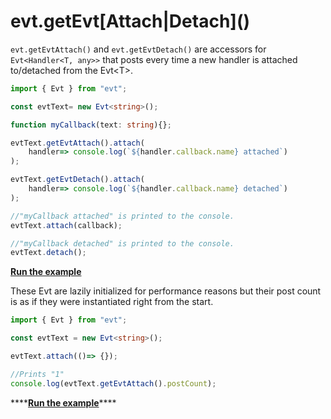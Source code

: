 # evt.getEvt\[Attach\|Detach\]\(\)

`evt.getEvtAttach()` and `evt.getEvtDetach()` are accessors for `Evt<Handler<T, any>>` that posts every time a new handler is attached to/detached from the Evt&lt;T&gt;.

```typescript
import { Evt } from "evt";

const evtText= new Evt<string>();

function myCallback(text: string){};

evtText.getEvtAttach().attach(
    handler=> console.log(`${handler.callback.name} attached`)
);

evtText.getEvtDetach().attach(
    handler=> console.log(`${handler.callback.name} detached`)
);

//"myCallback attached" is printed to the console.
evtText.attach(callback);

//"myCallback detached" is printed to the console.
evtText.detach();
```

[**Run the example**](https://stackblitz.com/edit/evt-xwe67h?embed=1&file=index.ts&hideExplorer=1)

These Evt are lazily initialized for performance reasons but their post count is as if they were instantiated right from the start.

```typescript
import { Evt } from "evt";

const evtText = new Evt<string>();

evtText.attach(()=> {});

//Prints "1"
console.log(evtText.getEvtAttach().postCount);
```

\*\*\*\*[**Run the example**](https://stackblitz.com/edit/evt-i1rawj?embed=1&file=index.ts&hideExplorer=1)\*\*\*\*

